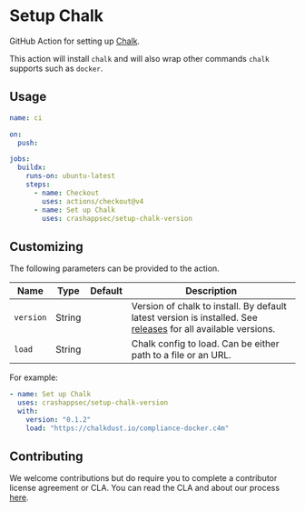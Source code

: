 # Setup Chalk

GitHub Action for setting up [Chalk].

This action will install `chalk` and will also wrap other commands
`chalk` supports such as `docker`.

## Usage

```yaml
name: ci

on:
  push:

jobs:
  buildx:
    runs-on: ubuntu-latest
    steps:
      - name: Checkout
        uses: actions/checkout@v4
      - name: Set up Chalk
        uses: crashappsec/setup-chalk-version
```

## Customizing

The following parameters can be provided to the action.

| Name      | Type   | Default | Description                                                                                                     |
| --------- | ------ | ------- | --------------------------------------------------------------------------------------------------------------- |
| `version` | String |         | Version of chalk to install. By default latest version is installed. See [releases] for all available versions. |
| `load`    | String |         | Chalk config to load. Can be either path to a file or an URL.                                                   |

For example:

```yaml
- name: Set up Chalk
  uses: crashappsec/setup-chalk-version
  with:
    version: "0.1.2"
    load: "https://chalkdust.io/compliance-docker.c4m"
```

[chalk]: https://github.com/crashappsec/chalk/
[releases]: https://crashoverride.com/releases

## Contributing

We welcome contributions but do require you to complete a contributor
license agreement or CLA. You can read the CLA and about our process
[here](https://crashoverride.com/docs/other/contributing).
